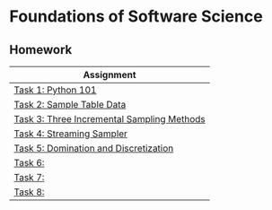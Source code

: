 # Foundations of Software Science

## Homework

| Assignment |
| --- |
| [Task 1: Python 101](w1) |
| [Task 2: Sample Table Data](w2) |
| [Task 3: Three Incremental Sampling Methods](w3) |
| [Task 4: Streaming Sampler](w4) |
| [Task 5: Domination and Discretization](w5) |
| [Task 6: ](w6) |
| [Task 7: ](w7) |
| [Task 8: ](w8) |